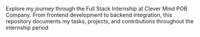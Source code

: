Explore my journey through the Full Stack Internship at Clever Mind POB Company. From frontend development to backend integration, this repository documents my tasks, projects, and contributions throughout the internship period
